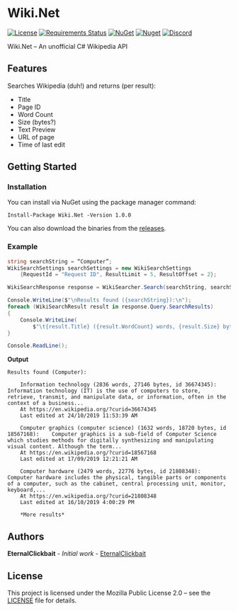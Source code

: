 # Wiki.Net

[![License](https://img.shields.io/github/license/Creepysin-Studios/Wiki.Net)](/LICENSE) [![Requirements Status](https://requires.io/github/Creepysin-Studios/Wiki.Net/requirements.svg?branch=master)](https://requires.io/github/Creepysin-Studios/Wiki.Net/requirements/?branch=master) [![NuGet](https://img.shields.io/nuget/v/Wiki.Net)](https://www.nuget.org/packages/Wiki.Net/) 
[![Nuget](https://img.shields.io/nuget/dt/Wiki.Net)](https://www.nuget.org/packages/Wiki.Net/) [![Discord](https://img.shields.io/badge/Discord-Creepysin-7289da.svg?logo=discord)](https://discord.creepysin.com)

Wiki.Net – An unofficial C# Wikipedia API

## Features

Searches Wikipedia (duh!) and returns (per result):
* Title
* Page ID
* Word Count
* Size (bytes?)
* Text Preview
* URL of page
* Time of last edit

## Getting Started

### Installation

You can install via NuGet using the package manager command:

```
Install-Package Wiki.Net -Version 1.0.0
```

You can also download the binaries from the [releases](https://github.com/Creepysin-Studios/Wiki.Net/releases).

### Example

```c#
string searchString = “Computer”;
WikiSearchSettings searchSettings = new WikiSearchSettings
	{RequestId = "Request ID", ResultLimit = 5, ResultOffset = 2};

WikiSearchResponse response = WikiSearcher.Search(searchString, searchSettings);

Console.WriteLine($"\nResults found ({searchString}):\n");
foreach (WikiSearchResult result in response.Query.SearchResults)
{
	Console.WriteLine(
		$"\t{result.Title} ({result.WordCount} words, {result.Size} bytes, id {result.PageId}):\t{result.Preview}...\n\tAt {result.Url}\n\tLast edited at {result.LastEdited}\n");
}

Console.ReadLine();
```

**Output**
```
Results found (Computer):

    Information technology (2836 words, 27146 bytes, id 36674345):  Information technology (IT) is the use of computers to store, retrieve, transmit, and manipulate data, or information, often in the context of a business...
    At https://en.wikipedia.org/?curid=36674345
    Last edited at 24/10/2019 11:53:39 AM

    Computer graphics (computer science) (1632 words, 18720 bytes, id 18567168):    Computer graphics is a sub-field of Computer Science which studies methods for digitally synthesizing and manipulating visual content. Although the term...
    At https://en.wikipedia.org/?curid=18567168
    Last edited at 17/09/2019 12:21:21 AM

    Computer hardware (2479 words, 22776 bytes, id 21808348):       Computer hardware includes the physical, tangible parts or components of a computer, such as the cabinet, central processing unit, monitor, keyboard,...
    At https://en.wikipedia.org/?curid=21808348
    Last edited at 16/10/2019 4:00:29 PM

    *More results*
```

## Authors

**EternalClickbait** - *Initial work* - [EternalClickbait](https://github.com/EternalClickbait)

## License

This project is licensed under the Mozilla Public License 2.0 – see the [LICENSE](/LICENSE) file for details.
